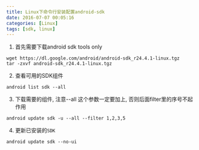 ```yaml
---
title: Linux下命令行安装配置android-sdk
date: 2016-07-07 00:05:16
categories: [Linux]
tags: [sdk, linux]
---
```


1. 首先需要下载android sdk tools only
```
wget https://dl.google.com/android/android-sdk_r24.4.1-linux.tgz
tar -zxvf android-sdk_r24.4.1-linux.tgz
```

  <!--more-->

2. 查看可用的SDK组件
```
android list sdk --all
```

3. 下载需要的组件, 注意--all 这个参数一定要加上, 否则后面filter里的序号不起作用
```
android update sdk -u --all --filter 1,2,3,5
```

4. 更新已安装的``SDK``
```
android update sdk --no-ui
```
